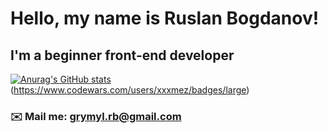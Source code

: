 # Hello, my name is Ruslan Bogdanov!

## I'm a beginner front-end developer

[![Anurag's GitHub stats](https://github-readme-stats.vercel.app/api?username=XXXmez&theme=dark)](https://github.com/anuraghazra/github-readme-stats)
(https://www.codewars.com/users/xxxmez/badges/large)

<!-- ## 💼 Portfolio in developing  -->
<!-- ## 📋 CV in developing -->

<!-- ### Main Skills and Technologies
![HTML]
![CSS]
![JS]
![ReactJS]
![GitHub] -->

### ✉️ Mail me: grymyl.rb@gmail.com

<!--
**XXXmez/XXXmez** is a ✨ _special_ ✨ repository because its `README.md` (this file) appears on your GitHub profile.

Here are some ideas to get you started:

- 🔭 I’m currently working on ...
- 🌱 I’m currently learning ...
- 👯 I’m looking to collaborate on ...
- 🤔 I’m looking for help with ...
- 💬 Ask me about ...
- 📫 How to reach me: ...
- 😄 Pronouns: ...
- ⚡ Fun fact: ...
-->
